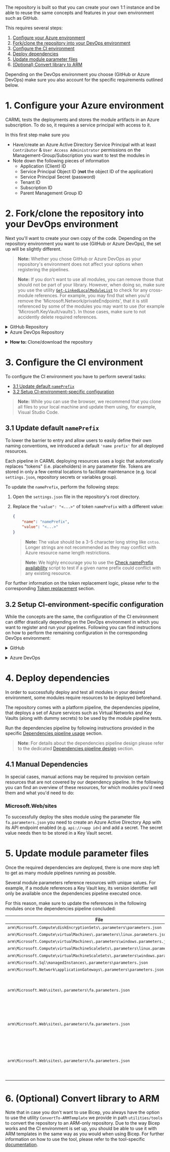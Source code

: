 The repository is built so that you can create your own 1:1 instance and be able to reuse the same concepts and features in your own environment such as GitHub.

This requires several steps:

1. [Configure your Azure environment](#1-configure-your-azure-environment)
1. [Fork/clone the repository into your DevOps environment](#2-forkclone-the-repository-into-your-devops-environment)
1. [Configure the CI environment](#3-configure-the-ci-environment)
1. [Deploy dependencies](#4-deploy-dependencies)
1. [Update module parameter files](#5-update-module-parameter-files)
1. [(Optional) Convert library to ARM](#6-optional-convert-library-to-arm)

Depending on the DevOps environment you choose (GitHub or Azure DevOps) make sure you also account for the specific requirements outlined below.

# 1. Configure your Azure environment

CARML tests the deployments and stores the module artifacts in an Azure subscription. To do so, it requires a service principal with access to it.

In this first step make sure you
- Have/create an Azure Active Directory Service Principal with at least `Contributor` & `User Access Administrator` permissions on the Management-Group/Subscription you want to test the modules in
- Note down the following pieces of information
  - Application (Client) ID
  - Service Principal Object ID (**not** the object ID of the application)
  - Service Principal Secret (password)
  - Tenant ID
  - Subscription ID
  - Parent Management Group ID

# 2. Fork/clone the repository into your DevOps environment

Next you'll want to create your own copy of the code. Depending on the repository environment you want to use (GitHub or Azure DevOps), the set up will be slightly different.

> **Note:** Whether you chose GitHub or Azure DevOps as your repository's environment does not affect your options when registering the pipelines.

> **Note:** If you don't want to use all modules, you can remove those that should not be part of your library. However, when doing so, make sure you use the utility [`Get-LinkedLocalModuleList`](./Getting%20started%20-%20Get%20module%20cross-references) to check for any cross-module references. For example, you may find that when you'd remove the 'Microsoft.Network/privateEndpoints', that it is still referenced by some of the modules you may want to use (for example 'Microsoft.KeyVault/vaults'). In those cases, make sure to not accidently delete required references.

<details>
<summary>GitHub Repository</summary>

For GitHub, you have two choices depending on your planned repository visibility:
- If the repository may be **public**, we recommend to create a simple fork into the target organization. As the CARML source repository is public, a fork must be public too.
- If you need a **private** version instead, we recommend you create your target repository, download/clone the CARML repository (ref. 'how to' below) and upload the content to the created target repository
  > **Note:** This disables the feature to 'fetch' from the upstream (CARML) repository. As a result, you have to port upstream updates manually.

</details>

<details>
<summary>Azure DevOps Repository</summary>

For a **private** Azure DevOps git, we recommend you create your target repository, download/clone the CARML repository (ref. 'how to' below) and upload the content to the created target repository
> **Note:** This disables the feature to 'fetch' from the upstream (CARML) repository. As a result, you have to port upstream updates manually.

</details>

<p><p>

<details>
<summary><b>How to:</b> Clone/download the repository</summary>
To save a local copy of the repository you can either clone the repository or download it as a `.zip` file.
A clone is a direct reference to the source repository which enables you to pull updates as they happen in the source repository. To achieve this you have to have `Git` installed and run the command

```PowerShell
  git clone 'https://github.com/Azure/ResourceModules.git'
```

from a command-line of your choice (e.g. PowerShell).

If you instead just want to have a copy of the repository's content you can instead download it in the `.zip` format. You can do this by navigating to the repository folder of your choice (for example root), then select the `<> Code` button on the top left and click on `Download ZIP` on the opening blade.

 <img src="./media/cloneDownloadRepo.JPG" alt="How to download repository" height="266">

Alternatively, you can also do the same with a specific release by navigating to the [releases](https://github.com/Azure/ResourceModules/releases) page, scroll to the `'Assets'` section at the bottom end of the release you'd like to get and download the packaged release (as it was when the release was created) with a simple click on the `'Source code'` package (e.g. `Source code (zip)`) itself.

  <img src="./media/SetupEnvironment/downloadZipRelease.png" alt="Download zip" height="150">

</details>

<p>

# 3. Configure the CI environment

To configure the CI environment you have to perform several tasks:
- [3.1 Update default `namePrefix`](#31-update-default-nameprefix)
- [3.2 Setup CI-environment-specific configuration](#32-setup-ci-environment-specific-configuration)

> **Note:** While you can use the browser, we recommend that you clone all files to your local machine and update them using, for example, Visual Studio Code.

## 3.1 Update default `namePrefix`

To lower the barrier to entry and allow users to easily define their own naming conventions, we introduced a default `'name prefix'` for all deployed resources.

Each pipeline in CARML deploying resources uses a logic that automatically replaces "tokens" (i.e. placeholders) in any parameter file. Tokens are stored in only a few central locations to facilitate maintenance (e.g. local `settings.json`, repository secrets or variables group).

To update the `namePrefix`, perform the following steps:

1. Open the `settings.json` file in the repository's root directory.

1. Replace the `"value": "<...>"` of token `namePrefix` with a different value:

    ```json
    {
        "name": "namePrefix",
        "value": "<...>"
    }
    ```
    > **Note:** The value should be a 3-5 character long string like `cntso`. Longer strings are not recommended as they may conflict with Azure resource name length restrictions.

    > **Note:** We highly encourage you to use the [Check namePrefix availability](./Getting%20started%20-%20Check%20NamePrefix%20availability) script to test if a given name prefix could conflict with any existing resource.

 For further information on the token replacement logic, please refer to the corresponding [Token replacement](./The%20CI%20environment%20-%20Token%20replacement) section.

## 3.2 Setup CI-environment-specific configuration

While the concepts are the same, the configuration of the CI environment can differ drastically depending on the DevOps environment in which you want to register and run your pipelines. Following you can find instructions on how to perform the remaining configuration in the corresponding DevOps environment:

<details>
<summary>GitHub</summary>

For _GitHub_, you have to perform the following environment-specific steps:
- [3.2.1 Setup secrets](#321-setup-secrets)
- [3.2.2 Setup variables file](#322-setup-variables-file)
- [3.2.3 Enable actions](#323-enable-actions)
- [3.2.4 Set R/W Workflow permissions](#324-set-rw-wf-permissions)
### 3.2.1 Setup secrets

To use the environment's pipelines you should use the information you gathered during the [Azure setup](#1-configure-your-azure-environment) to set the following repository secrets up:

| Secret Name | Example | Description |
| - | - | - |
| `ARM_MGMTGROUP_ID` | `de33a0e7-64d9-4a94-8fe9-b018cedf1e05` | The group ID of the management group to test-deploy modules in. |
| `ARM_SUBSCRIPTION_ID` | `d0312b25-9160-4550-914f-8738d9b5caf5` | The ID of the subscription to test-deploy modules in. |
| `ARM_TENANT_ID` | `9734cec9-4384-445b-bbb6-767e7be6e5ec` | The tenant ID of the tenant to test-deploy modules in. |
| `DEPLOYMENT_SP_ID` | `de33a0e7-64d9-4a94-8fe9-b018cedf1e05` | The service principal ID (Object ID) of the principal used as the Azure service connection. Also used for test Role Assignments when modules are being deployed into Azure |
| `AZURE_CREDENTIALS` | `{"clientId": "4ce8ce4c-cac0-48eb-b815-65e5763e2929", "clientSecret": "<placeholder>", "subscriptionId": "d0312b25-9160-4550-914f-8738d9b5caf5", "tenantId": "9734cec9-4384-445b-bbb6-767e7be6e5ec" }` | The login credentials of the deployment principal to use to log into the target Azure environment to test in. The format is described [here](https://github.com/Azure/login#configure-deployment-credentials). |
| `PLATFORM_REPO_UPDATE_PAT` | `<placeholder>` | A PAT with enough permissions assigned to it to push into the main branch. This PAT is leveraged by pipelines that automatically generate ReadMe files to keep them up to date |

<p>

<details>
<summary><b>How to:</b> Add a repository secret to GitHub</summary>

1. Navigate to the repository's `Settings`.

    <img src="./media/SetupEnvironment/forkSettings.png" alt="Navigate to settings" height="100">

1. In the list of settings, expand `Secrets` and select `Actions`. You can create a new repository secret by selecting `New repository secret` on the top right.

    <img src="./media/SetupEnvironment/forkSettingsSecrets.png" alt="Navigate to secrets" height="600">

1. In the opening view, you can create a secret by providing a secret `Name`, a secret `Value`, followed by a click on the `Add secret` button.

    <img src="./media/SetupEnvironment/forkSettingsSecretAdd.png" alt="Add secret" height="600">

</details>

<p>

> Special case: `AZURE_CREDENTIALS`,
> This secret represents our service connection to Azure and its value is a compressed JSON object that must match the following format:
>
> ```JSON
> {"clientId": "<client_id>", "clientSecret": "<client_secret>", "subscriptionId": "<subscriptionId>", "tenantId": "<tenant_id>" }
> ```
>
> **Make sure you create this object as one continuous string as shown above** - using the information you collected during [Step 1](#1-configure-your-azure-environment). Failing to format the secret as above, causes GitHub to consider each line of the json object as a separate secret string. If you're interested, you can find more information about this object [here](https://github.com/Azure/login#configure-deployment-credentials).

### 3.2.2 Setup variables file

The primary pipeline variable file `global.variables.yml` hosts the fundamental pipeline configuration. In the file you will find and can configure settings such as:

<details>
<summary>General</summary>

| Variable Name | Example Value | Description |
| - | - | - |
| `location` | `"WestEurope"` | The default location to deploy resources to and store deployment metadata at. If no location is specified in the deploying parameter file, this location is used |
| `resourceGroupName` | `"validation-rg"` | The resource group to deploy all resources for validation to |

</details>

<details>
<summary>Template-specs specific (publishing)</summary>

| Variable Name | Example Value | Description |
| - | - | - |
| `templateSpecsRGName` | `"artifacts-rg"` | The resource group to host the created template-specs |
| `templateSpecsRGLocation` | `"WestEurope"` | The location of the resource group to host the template-specs. Is used to create a new resource group if not yet existing |
| `templateSpecsDescription` | `"This is a module from the [Common Azure Resource Modules Library]"` | A description to add to the published template specs |
| `templateSpecsDoPublish` | `"true"` | A central switch to enable/disable publishing to template-specs |

</details>

<details>
<summary>Private Bicep registry specific (publishing)</summary>

| Variable Name | Example Value | Description |
| - | - | - |
| `bicepRegistryName` | `"adpsxxazacrx001"` | The container registry to publish Bicep templates to. <p> **NOTE:** Must be globally unique |
| `bicepRegistryRGName` | `"artifacts-rg"` | The resource group of the container registry to publish Bicep templates into. It is used to create a new container registry if not yet existing |
| `bicepRegistryRgLocation` | `'West Europe'` | The location of the resource group of the container registry to publish Bicep templates into. Is used to create a new resource group if not yet existing |
| `bicepRegistryDoPublish` | `"true"` | A central switch to enable/disable publishing to the private Bicep registry |

</details>

<p>

> **NOTE:** If you plan to use the private container registry for Bicep, make sure to update its value `bicepRegistryName` as it must be globally unique

### 3.2.3 Enable actions

Finally, 'GitHub Actions' are disabled by default and must be enabled for execution.

To do so, perform the following steps:

1. Navigate to the `Actions` tab on the top of the repository page.

1. Next, select '`I understand my workflows, go ahead and enable them`'.

    <img src="./media/SetupEnvironment/actionsEnable.png" alt="Enable Actions" height="380">

  
### 3.2.4 Set R/W Workflow permissions

To let the worflow engine publish their results into your repository, you have to enable the read / write access for the github actions.

1. Navigate to the `Settings` tab on the top of your repository page.

1. Within the section `Code and automation` click on `Actions` and `General`

1. Make sure to enable `Read and write permissions`

    <img src="./media/SetupEnvironment/workflow_permissions.png" alt="Workflow Permissions">

</details>

<p>

<details>
<summary>Azure DevOps</summary>

For _Azure DevOps_, you have to perform the following environment-specific steps:
- [3.2.1 Setup service connection](#321-setup-service-connection)
- [3.2.2 Setup secrets in variable group](#322-setup-secrets-in-variable-group)
- [3.2.3 Setup variables file](#323-setup-variables-file)
- [3.2.4 Register pipelines](#324-register-pipelines)
- [3.2.5 Azure Artifacts Universal Packages](#325-azure-artifacts-universal-packages)

### 3.2.1 Setup service connection

The service connection must be set up in the project's settings under _Pipelines: Service connections_ (a step by step guide can be found [here](https://docs.microsoft.com/en-us/azure/devops/pipelines/library/service-endpoints?view=azure-devops&tabs=yaml)).

It's name must match the one configured as `serviceConnection` in the [variable file](#323-setup-variables-file)'s 'General' section.

### 3.2.2 Setup secrets in variable group

The a variable group `PLATFORM_VARIABLES` must set up in Azure DevOps as described [here](https://docs.microsoft.com/en-us/azure/devops/pipelines/library/variable-groups?view=azure-devops&tabs=classic#create-a-variable-group).

Based on the information you gathered in the [Azure setup](#1-configure-your-azure-environment), you must configure the following secrets in the variable group:

| Secret Name | Example | Description |
| - | - | - |
| `ARM_MGMTGROUP_ID` | `de33a0e7-64d9-4a94-8fe9-b018cedf1e05` | The group ID of the management group to test-deploy modules in. |
| `ARM_SUBSCRIPTION_ID` | `d0312b25-9160-4550-914f-8738d9b5caf5` | The ID of the subscription to test-deploy modules in. |
| `ARM_TENANT_ID` | `9734cec9-4384-445b-bbb6-767e7be6e5ec` | The tenant ID of the tenant to test-deploy modules in. |
| `DEPLOYMENT_SP_ID` | `de33a0e7-64d9-4a94-8fe9-b018cedf1e05` | The service principal ID (Object ID) of the principal used as the Azure service connection. Also used for test Role Assignments when modules are being deployed into Azure |

Make sure its name matches the `group` reference used in the module pipelines. For example

```yaml
variables:
  - group: 'PLATFORM_VARIABLES'
```

> **Note:** If you need to use different name than `PLATFORM_VARIABLES` make sure to search & replace all references with the new name.

### 3.2.3 Setup variables file

The primary pipeline variable file `global.variables.yml` hosts the fundamental pipeline configuration. In the file you will find and can configure information such as:

<details>
<summary>General</summary>

| Variable Name | Example Value | Description |
| - | - | - |
| `location` | `'WestEurope'` | The default location to deploy resources to. If no location is specified in the deploying parameter file, this location is used |
| `resourceGroupName` | `'validation-rg'` | The resource group to deploy all resources for validation into |
| `serviceConnection` | `'Contoso-Connection'` | The service connection that points to the subscription to test in and publish to |

</details>

<details>
<summary>Template-specs specific (publishing)</summary>

| Variable Name | Example Value | Description |
| - | - | - |
| `templateSpecsRGName` | `'artifacts-rg'` | The resource group to host the created template-specs |
| `templateSpecsRGLocation` | `'WestEurope'` | The location of the resource group to host the template-specs. Is used to create a new resource group if not yet existing |
| `templateSpecsDescription` | `'This is a module from the [Common Azure Resource Modules Library]'` | A description to add to the published template specs |
| `templateSpecsDoPublish` | `'true'` | A central switch to enable/disable publishing to template-specs |

</details>

<details>
<summary>Private Bicep registry specific (publishing)</summary>

| Variable Name | Example Value | Description |
| - | - | - |
| `bicepRegistryName` | `'adpsxxazacrx001'` | The container registry to publish Bicep templates to. <p> **NOTE:** Must be globally unique |
| `bicepRegistryRGName` | `'artifacts-rg'` | The resource group of the container registry to publish Bicep templates to. Is used to create a new container registry if not yet existing |
| `bicepRegistryRgLocation` | `'West Europe'` | The location of the resource group of the container registry to publish Bicep templates to. Is used to create a new resource group if not yet existing |
| `bicepRegistryDoPublish` | `'true'` | A central switch to enable/disable publishing to the private Bicep registry |

</details>

<details>
<summary>Universal packages specific (publishing)</summary>

| Variable Name | Example Value | Description |
| - | - | - |
| `vstsFeedName` | `'ResourceModules'` | The name of the Azure DevOps universal packages feed to publish to |
| `vstsFeedProject` | `'$(System.TeamProject)'` | The project that hosts the feed. The feed must be created in Azure DevOps ahead of time. |
| `vstsFeedToken` | `'$(System.AccessToken)'` | The token used to publish universal packages into the feed above |
| `artifactsFeedDoPublish` | `'true'` | A central switch to enable/disable publishing to Universal packages |

</details>

<p>

> **NOTE:** If you plan to use the private container registry for Bicep, make sure to update its value `bicepRegistryName` as it must be globally unique

### 3.2.4 Register pipelines

To use the pipelines that come with the environment in Azure DevOps, you need to register them first. You can either do this manually, or, execute the utility `Register-AzureDevOpsPipeline` we provide in path `utilities/tools/AzureDevOps`. For further information, please refer to the corresponding [documentation](./Interoperability%20-%20Register%20Azure%20DevOps%20Pipelines).


### 3.2.5 Azure Artifacts Universal Packages

This section will explain what is required to publish the modules to [Azure Artifacts Universal Packages](https://docs.microsoft.com/en-us/azure/devops/artifacts/quickstarts/universal-packages?view=azure-devops). It will also assume you are publishing from Azure DevOps Pipelines.
#### The dependent components are
1. An Azure DevOps organization
1. An Azure DevOps artifacts feed
   > Note: The default feed name is `ResourceModules` as configured in the `./global.variables.yaml` file's variable `vstsFeedName`. Update the value here if you want to use a different name, but make sure it matches the name of the artifact feed created in Azure DevOps.
1. An Azure DevOps project to host the artifact feed
   > Note: There are a couple options to consider when setting up an Azure Artifact feed. For example, organization-scoped feeds vs project-scoped feeds. Please see what option suits your needs by reviewing the [feeds](https://docs.microsoft.com/en-us/azure/devops/artifacts/concepts/feeds?view=azure-devops) document first.
1. If you chose the feed to be project-scoped, you will need the Project Build Service account to have `Contributor` access to publish to the Azure Artifacts feed. To set this, follow the [Pipeline permission](https://docs.microsoft.com/en-us/azure/devops/artifacts/feeds/feed-permissions?view=azure-devops#pipelines-permissions) steps.

#### Implementation Guidance
Each `./azuredevops/modulePipelines` yaml pipeline already calls `/.azuredevops/pipelineTemplates/jobs.publishModule.yml`. This YAML template contains a method to `Publish module to artifacts feed` via `utilities\pipelines\resourcePublish\Publish-ModuleToUniversalArtifactFeed.ps1`.


</details>

<p>

# 4. Deploy dependencies

In order to successfully deploy and test all modules in your desired environment, some modules require resources to be deployed beforehand.

The repository comes with a platform pipeline, the dependencies pipeline, that deploys a set of Azure services such as Virtual Networks and Key Vaults (along with dummy secrets) to be used by the module pipeline tests.

Run the dependencies pipeline by following instructions provided in the specific [Dependencies pipeline usage](./The%20CI%20environment%20-%20Pipeline%20usage#operate-the-dependencies-pipeline) section.

> **Note**: For details about the dependencies pipeline design please refer to the dedicated [Dependencies pipeline design](./The%20CI%20environment%20-%20Pipeline%20design.md#dependencies-pipeline) section.

## 4.1 Manual Dependencies

In special cases, manual actions may be required to provision certain resources that are not covered by our dependency pipeline. In the following you can find an overview of these resources, for which modules you'd need them and what you'd need to do:

### Microsoft.Web/sites

To successfully deploy the sites module using the parameter file `fa.parameters.json` you need to create an Azure Active Directory App with its API endpoint enabled (e.g. `api://<app id>`) and add a secret. The secret value needs then to be stored in a Key Vault secret.


# 5. Update module parameter files

Once the required dependencies are deployed, there is one more step left to get as many module pipelines running as possible.

Several module parameters reference resources with unique values. For example, if a module references a Key Vault key, its version identifier will only be available once the dependencies pipeline executed once.

For this reason, make sure to update the references in the following modules once the dependencies pipeline concluded:

| File | Parameter | Notes |
| - | - | - |
| `arm\Microsoft.Compute\diskEncryptionSets\.parameters\parameters.json` |`keyUrl.value` | |
| `arm\Microsoft.Compute\virtualMachines\.parameters\linux.parameters.json` | `extensionDiskEncryptionConfig.value.settings.KeyEncryptionKeyURL` | |
| `arm\Microsoft.Compute\virtualMachines\.parameters\windows.parameters.json` | `extensionDiskEncryptionConfig.value.settings.KeyEncryptionKeyURL` | |
| `arm\Microsoft.Compute\virtualMachineScaleSets\.parameters\linux.parameters.json` | `extensionDiskEncryptionConfig.value.settings.KeyEncryptionKeyURL` | |
| `arm\Microsoft.Compute\virtualMachineScaleSets\.parameters\windows.parameters.json` | `extensionDiskEncryptionConfig.value.settings.KeyEncryptionKeyURL` | |
| `arm\Microsoft.Sql\managedInstances\.parameters\parameters.json` | `keys.value.uri` | |
| `arm\Microsoft.Network\applicationGateways\.parameters\parameters.json` | `sslCertificates.value.properties.keyVaultSecretId` | |
| `arm\Microsoft.Web\sites\.parameters\fa.parameters.json` | `appSettingsKeyValuePairs.value.EASYAUTH_SECRET` | Key Vault secret URI without version |
| `arm\Microsoft.Web\sites\.parameters\fa.parameters.json` | `authSettingV2Configuration.value.identityProviders.azureActiveDirectory.registration.clientId` | App ID from the Azure Active Directory App |
| `arm\Microsoft.Web\sites\.parameters\fa.parameters.json` | `authSettingV2Configuration.value.identityProviders.azureActiveDirectory.validation.allowedAudiences` | API endpoint from the Azure Active Directory app |

</details>

# 6. (Optional) Convert library to ARM

Note that in case you don't want to use Bicep, you always have the option to use the utility `ConvertTo-ARMTemplate` we provide in path `utilities/tools` to convert the repository to an ARM-only repository. Due to the way Bicep works and the CI environment is set up, you should be able to use it with ARM templates in the same way as you would when using Bicep. For further information on how to use the tool, please refer to the tool-specific [documentation](./Interoperability%20-%20Bicep%20to%20ARM%20conversion).
